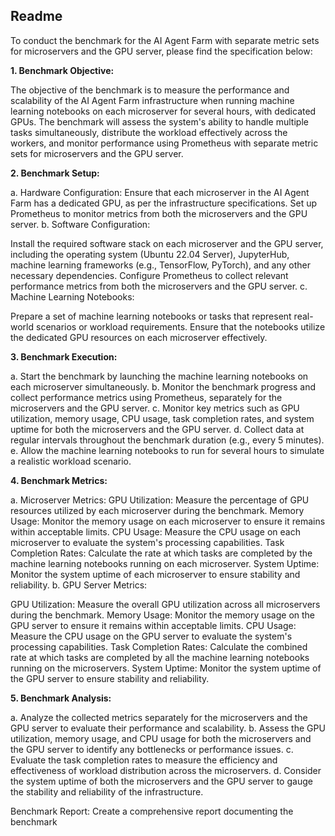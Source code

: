 ## Readme

To conduct the benchmark for the AI Agent Farm with separate metric sets for microservers and the GPU server, please find the specification below:

**1. Benchmark Objective:**

The objective of the benchmark is to measure the performance and scalability of the AI Agent Farm infrastructure when running machine learning notebooks on each microserver for several hours, with dedicated GPUs. The benchmark will assess the system's ability to handle multiple tasks simultaneously, distribute the workload effectively across the workers, and monitor performance using Prometheus with separate metric sets for microservers and the GPU server.

**2.  Benchmark Setup:**

a. Hardware Configuration:
Ensure that each microserver in the AI Agent Farm has a dedicated GPU, as per the infrastructure specifications.
Set up Prometheus to monitor metrics from both the microservers and the GPU server.
b. Software Configuration:

Install the required software stack on each microserver and the GPU server, including the operating system (Ubuntu 22.04 Server), JupyterHub, machine learning frameworks (e.g., TensorFlow, PyTorch), and any other necessary dependencies.
Configure Prometheus to collect relevant performance metrics from both the microservers and the GPU server.
c. Machine Learning Notebooks:

Prepare a set of machine learning notebooks or tasks that represent real-world scenarios or workload requirements.
Ensure that the notebooks utilize the dedicated GPU resources on each microserver effectively.


**3.  Benchmark Execution:**

a. Start the benchmark by launching the machine learning notebooks on each microserver simultaneously.
b. Monitor the benchmark progress and collect performance metrics using Prometheus, separately for the microservers and the GPU server.
c. Monitor key metrics such as GPU utilization, memory usage, CPU usage, task completion rates, and system uptime for both the microservers and the GPU server.
d. Collect data at regular intervals throughout the benchmark duration (e.g., every 5 minutes).
e. Allow the machine learning notebooks to run for several hours to simulate a realistic workload scenario.

**4.  Benchmark Metrics:**

a. Microserver Metrics:
GPU Utilization: Measure the percentage of GPU resources utilized by each microserver during the benchmark.
Memory Usage: Monitor the memory usage on each microserver to ensure it remains within acceptable limits.
CPU Usage: Measure the CPU usage on each microserver to evaluate the system's processing capabilities.
Task Completion Rates: Calculate the rate at which tasks are completed by the machine learning notebooks running on each microserver.
System Uptime: Monitor the system uptime of each microserver to ensure stability and reliability.
b. GPU Server Metrics:

GPU Utilization: Measure the overall GPU utilization across all microservers during the benchmark.
Memory Usage: Monitor the memory usage on the GPU server to ensure it remains within acceptable limits.
CPU Usage: Measure the CPU usage on the GPU server to evaluate the system's processing capabilities.
Task Completion Rates: Calculate the combined rate at which tasks are completed by all the machine learning notebooks running on the microservers.
System Uptime: Monitor the system uptime of the GPU server to ensure stability and reliability.


**5. Benchmark Analysis:**


a. Analyze the collected metrics separately for the microservers and the GPU server to evaluate their performance and scalability.
b. Assess the GPU utilization, memory usage, and CPU usage for both the microservers and the GPU server to identify any bottlenecks or performance issues.
c. Evaluate the task completion rates to measure the efficiency and effectiveness of workload distribution across the microservers.
d. Consider the system uptime of both the microservers and the GPU server to gauge the stability and reliability of the infrastructure.

Benchmark Report:
Create a comprehensive report documenting the benchmark
